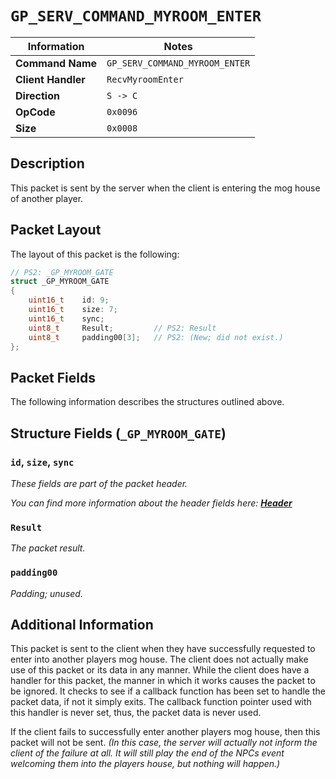 # `GP_SERV_COMMAND_MYROOM_ENTER`

| Information               | Notes |
|---                        |---    |
| **Command Name**          | `GP_SERV_COMMAND_MYROOM_ENTER` |
| **Client Handler**        | `RecvMyroomEnter` |
| **Direction**             | `S -> C` |
| **OpCode**                | `0x0096` |
| **Size**                  | `0x0008` |

## Description

This packet is sent by the server when the client is entering the mog house of another player.

## Packet Layout

The layout of this packet is the following:

```cpp
// PS2: _GP_MYROOM_GATE
struct _GP_MYROOM_GATE
{
    uint16_t    id: 9;
    uint16_t    size: 7;
    uint16_t    sync;
    uint8_t     Result;         // PS2: Result
    uint8_t     padding00[3];   // PS2: (New; did not exist.)
};
```

## Packet Fields

The following information describes the structures outlined above.

## Structure Fields (`_GP_MYROOM_GATE`)

### `id`, `size`, `sync`

_These fields are part of the packet header._

_You can find more information about the header fields here: [**Header**](/world/HEADER.md)_

### `Result`

_The packet result._

### `padding00`

_Padding; unused._

## Additional Information

This packet is sent to the client when they have successfully requested to enter into another players mog house. The client does not actually make use of this packet or its data in any manner. While the client does have a handler for this packet, the manner in which it works causes the packet to be ignored. It checks to see if a callback function has been set to handle the packet data, if not it simply exits. The callback function pointer used with this handler is never set, thus, the packet data is never used.

If the client fails to successfully enter another players mog house, then this packet will not be sent. _(In this case, the server will actually not inform the client of the failure at all. It will still play the end of the NPCs event welcoming them into the players house, but nothing will happen.)_
